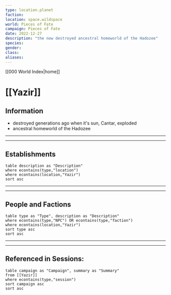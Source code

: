 ```yaml
---
type: location.planet
faction: 
location: space.wildspace
world: Pieces of Fate
campaign: Pieces of Fate
date: 2022-12-27
description: "the now destroyed ancestral homeworld of the Hadozee"
species: 
gender: 
class: 
aliases:
---
```

[[000 World Index|home]]
# [[Yazir]]

## Information
- destroyed generations ago when it's sun, Cantar, exploded
- ancestral homeworld of the Hadozee


---
---

## Establishments

```dataview
table description as "Description"
where econtains(type,"location")
where econtains(location,"Yazir")
sort asc
```

---
---

## People and Factions

```dataview
table type as "Type", description as "Description"
where econtains(type,"NPC") OR econtains(type,"faction")
where econtains(location,"Yazir")
sort type asc
sort asc
```

---
---

## Referenced in Sessions:
```dataview
table campaign as "Campaign", summary as "Summary"
from [[Yazir]]
where econtains(type,"session")
sort campaign asc
sort asc
```